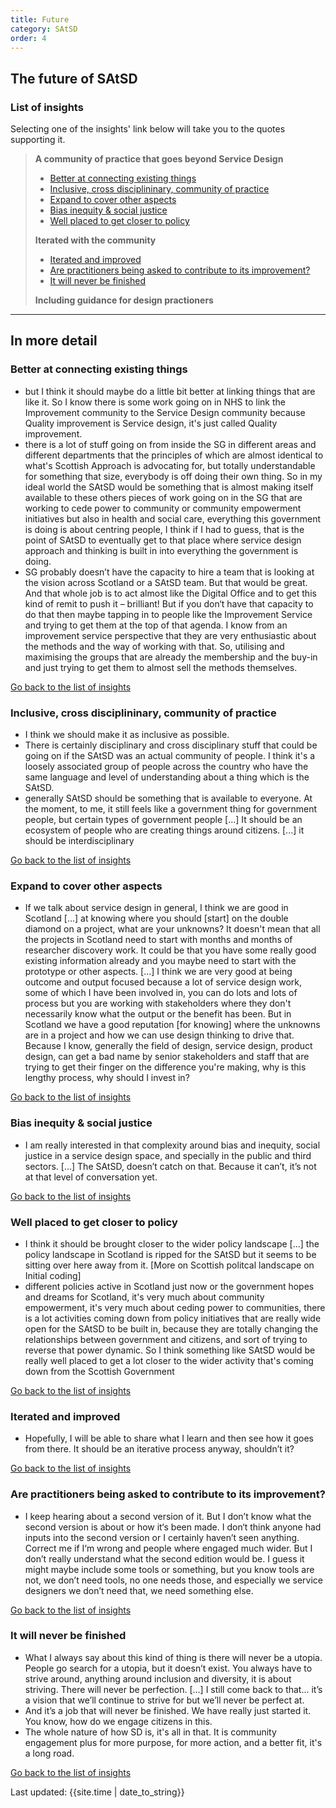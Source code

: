 ```yaml
---
title: Future
category: SAtSD
order: 4
---
```


## The future of SAtSD

### List of insights

Selecting one of the insights' link below will take you to the quotes supporting it.

> **A community of practice that goes beyond Service Design**
> - [Better at connecting existing things](#better-at-connecting-existing-things)
> - [Inclusive, cross disciplininary, community of practice](#inclusive-cross-disciplininary-community-of-practice)
> - [Expand to cover other aspects](#expand-to-cover-other-aspects)
> - [Bias inequity & social justice](#bias-inequity--social-justice)
> - [Well placed to get closer to policy](#well-placed-to-get-closer-to-policy)
>
> **Iterated with the community**
> - [Iterated and improved](#iterated-and-improved)
> - [Are practitioners being asked to contribute to its improvement?](#are-practitioners-being-asked-to-contribute-to-its-improvement)
> - [It will never be finished](#it-will-never-be-finished)
>
> **Including guidance for design practioners**

<hr class="big">

## In more detail


### Better at connecting existing things
-  but I think it should maybe do a little bit better at linking things that are like it. So I know there is some work going on in NHS to link the Improvement community to the Service Design community because Quality improvement is Service design, it's just called Quality improvement.
- there is a lot of stuff going on from inside the SG in different areas and different departments that the principles of which are almost identical to what's Scottish Approach is advocating for, but totally understandable for something that size, everybody is off doing their own thing. So in my ideal world the SAtSD would be something that is almost making itself available to these others pieces of work going on in the SG that are working to cede power to community or community empowerment initiatives but also in health and social care, everything this government is doing is about centring people, I think if I had to guess, that is the point of SAtSD to eventually get to that place where service design approach and thinking is built in into everything the government is doing.
- SG probably doesn’t have the capacity to hire a team that is looking at the vision across Scotland or a SAtSD team. But that would be great. And that whole job is to act almost like the Digital Office and to get this kind of remit to push it – brilliant! But if you don‘t have that capacity to do that then maybe tapping in to people like the Improvement Service and trying to get them at the top of that agenda. I know from an improvement service perspective that they are very enthusiastic about the methods and the way of working with that. So, utilising and maximising the groups that are already the membership and the buy-in and just trying to get them to almost sell the methods themselves.

[Go back to the list of insights](#list-of-insights)

### Inclusive, cross disciplininary, community of practice
- I think we should make it as inclusive as possible.
- There is certainly disciplinary and cross disciplinary stuff that could be going on if the SAtSD was an actual community of people. I think it's a loosely associated group of people across the country who have the same language and level of understanding about a thing which is the SAtSD.
- generally SAtSD should be something that is available to everyone. At the moment, to me, it still feels like a government thing for government people, but certain types of government people [...] It should be an ecosystem of people who are creating things around citizens. [...] it should be interdisciplinary


[Go back to the list of insights](#list-of-insights)

### Expand to cover other aspects
- If we talk about service design in general, I think we are good in Scotland [...] at knowing where you should [start] on the double diamond on a project, what are your unknowns? It doesn't mean that all the projects in Scotland need to start with months and months of researcher discovery work. It could be that you have some really good existing information already and you maybe need to start with the prototype or other aspects.  [...] I think we are very good at being outcome and output focused because a lot of service design work, some of which I have been involved in, you can do lots and lots of process but you are working with stakeholders where they don't necessarily know what the output or the benefit has been. But in Scotland we have a good reputation [for knowing] where the unknowns are in a project and how we can use design thinking to drive that. Because I know, generally the field of design, service design, product design, can get a bad name by senior stakeholders and staff that are trying to get their finger on the difference you're making, why is this lengthy process, why should I invest in?

[Go back to the list of insights](#list-of-insights)

### Bias inequity & social justice
- I am really interested in that complexity around bias and inequity, social justice in a service design space, and specially in the public and third sectors. [...] The SAtSD, doesn’t catch on that. Because it can’t, it’s not at that level of conversation yet.

[Go back to the list of insights](#list-of-insights)

### Well placed to get closer to policy
- I think it should be brought closer to the wider policy landscape [...] the policy landscape in Scotland is ripped for the SAtSD but it seems to be sitting over here away from it. [More on Scottish politcal landscape on Initial coding]
- different policies active in Scotland just now or the government hopes and dreams for Scotland, it's very much about community empowerment, it's very much about ceding power to communities, there is a lot activities coming down from policy initiatives that are really wide open for the SAtSD to be built in, because they are totally changing the relationships between government and citizens, and sort of trying to reverse that power dynamic. So I think something like SAtSD would be really well placed to get a lot closer to the wider activity that's coming down from the Scottish Government


[Go back to the list of insights](#list-of-insights)

### Iterated and improved
- Hopefully, I will be able to share what I learn and then see how it goes from there. It should be an iterative process anyway, shouldn’t it?

[Go back to the list of insights](#list-of-insights)

### Are practitioners being asked to contribute to its improvement?
- I keep hearing about a second version of it. But I don’t know what the second version is about or how it‘s been made. I don‘t think anyone had inputs into the second version or I certainly haven’t seen anything. Correct me if I‘m wrong and people where engaged much wider. But I don’t really understand what the second edition would be. I guess it might maybe include some tools or something, but you know tools are not, we don’t need tools, no one needs those, and especially we service designers we don’t need that, we need something else.

[Go back to the list of insights](#list-of-insights)

### It will never be finished
- What I always say about this kind of thing is there will never be a utopia. People go search for a utopia, but it doesn’t exist. You always have to strive around, anything around inclusion and diversity, it is about striving. There will never be perfection. [...] I still come back to that... it’s a vision that we’ll continue to strive for but we’ll never be perfect at.
- And it’s a job that will never be finished. We have really just started it. You know, how do we engage citizens in this.
- The whole nature of how SD is, it's all in that. It is community engagement plus for more purpose, for more action, and a better fit, it's a long road.

[Go back to the list of insights](#list-of-insights)



<div>Last updated: {{site.time | date_to_string}}</div>